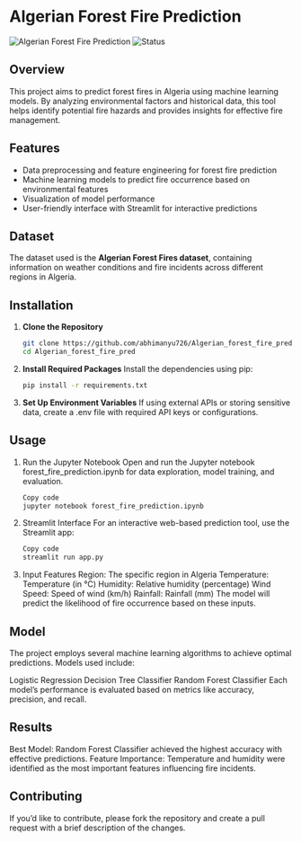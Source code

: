 # Algerian Forest Fire Prediction

![Algerian Forest Fire Prediction](https://img.shields.io/badge/Python-3.x-blue.svg)
![Status](https://img.shields.io/badge/Status-Active-green.svg)

## Overview

This project aims to predict forest fires in Algeria using machine learning models. By analyzing environmental factors and historical data, this tool helps identify potential fire hazards and provides insights for effective fire management.

## Features

- Data preprocessing and feature engineering for forest fire prediction
- Machine learning models to predict fire occurrence based on environmental features
- Visualization of model performance
- User-friendly interface with Streamlit for interactive predictions

## Dataset

The dataset used is the **Algerian Forest Fires dataset**, containing information on weather conditions and fire incidents across different regions in Algeria.

## Installation

1. **Clone the Repository**

   ```bash
   git clone https://github.com/abhimanyu726/Algerian_forest_fire_pred.git
   cd Algerian_forest_fire_pred
2. **Install Required Packages**
   Install the dependencies using pip:

   ```bash
   pip install -r requirements.txt

3. **Set Up Environment Variables**
If using external APIs or storing sensitive data, create a .env file with required API keys or configurations.

## Usage
1. Run the Jupyter Notebook
Open and run the Jupyter notebook forest_fire_prediction.ipynb for data exploration, model training, and evaluation.

   ```bash
   Copy code
   jupyter notebook forest_fire_prediction.ipynb
2. Streamlit Interface
For an interactive web-based prediction tool, use the Streamlit app:

   ```bash
   Copy code
   streamlit run app.py
3. Input Features
Region: The specific region in Algeria
Temperature: Temperature (in °C)
Humidity: Relative humidity (percentage)
Wind Speed: Speed of wind (km/h)
Rainfall: Rainfall (mm)
The model will predict the likelihood of fire occurrence based on these inputs.

## Model
The project employs several machine learning algorithms to achieve optimal predictions. Models used include:

Logistic Regression
Decision Tree Classifier
Random Forest Classifier
Each model’s performance is evaluated based on metrics like accuracy, precision, and recall.

## Results
Best Model: Random Forest Classifier achieved the highest accuracy with effective predictions.
Feature Importance: Temperature and humidity were identified as the most important features influencing fire incidents.
## Contributing
If you’d like to contribute, please fork the repository and create a pull request with a brief description of the changes.
